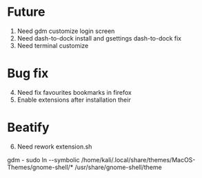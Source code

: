 # Future
1. Need gdm customize login screen
2. Need dash-to-dock install and gsettings dash-to-dock fix
3. Need terminal customize

# Bug fix
4. Need fix favourites bookmarks in firefox
5. Enable extensions after installation their

# Beatify
6. Need rework extension.sh


gdm - sudo ln --symbolic /home/kali/.local/share/themes/MacOS-Themes/gnome-shell/* /usr/share/gnome-shell/theme
